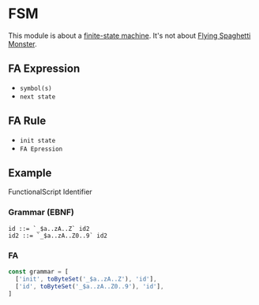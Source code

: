 # FSM

This module is about a [finite-state machine](https://en.wikipedia.org/wiki/Finite-state_machine). It's not about
[Flying Spaghetti Monster](https://en.wikipedia.org/wiki/Flying_Spaghetti_Monster).

## FA Expression

- `symbol(s)`
- `next state`

## FA Rule

- `init state`
- `FA Epression`

## Example

FunctionalScript Identifier

### Grammar (EBNF)

```
id ::= `_$a..zA..Z` id2
id2 ::= `_$a..zA..Z0..9` id2
```

### FA

```js
const grammar = [
  ['init', toByteSet('_$a..zA..Z'), 'id'],
  ['id', toByteSet('_$a..zA..Z0..9'), 'id'],
]
```
